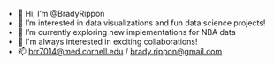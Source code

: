 - 👋 Hi, I’m @BradyRippon
- 👀 I’m interested in data visualizations and fun data science projects! 
- 🌱 I’m currently exploring new implementations for NBA data
- 💞️ I'm always interested in exciting collaborations!
- 📫 brr7014@med.cornell.edu / brady.rippon@gmail.com

<!---
BradyRippon/BradyRippon is a ✨ special ✨ repository because its `README.md` (this file) appears on your GitHub profile.
You can click the Preview link to take a look at your changes.
--->
